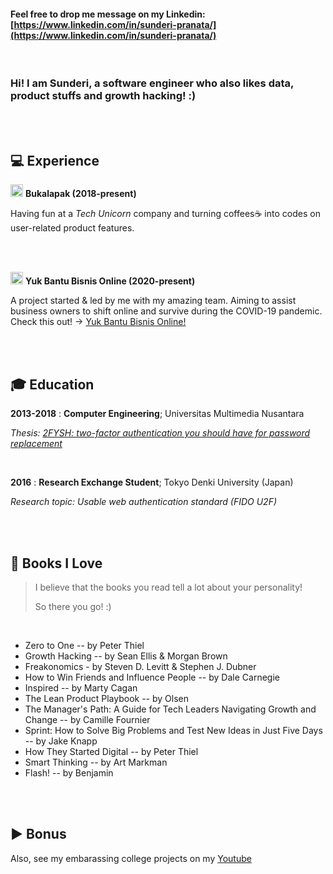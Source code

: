 #### Feel free to drop me message on my Linkedin: [https://www.linkedin.com/in/sunderi-pranata/](https://www.linkedin.com/in/sunderi-pranata/)
<br>

### Hi! I am Sunderi, a software engineer who also likes data, product stuffs and growth hacking! :)

<br>
<br>

💻 Experience
----------

<img src="https://s2.bukalapak.com/marketplace/favicon-new.ico" width="20"> **Bukalapak (2018-present)**

Having fun at a *Tech Unicorn* company and turning coffees☕ into codes on user-related product features.

<br>
<br>

<img src="https://yukbantubisnis.online/ybbo.ico" width="20"> **Yuk Bantu Bisnis Online (2020-present)**

A project started & led by me with my amazing team. Aiming to assist business owners to shift online and survive during the COVID-19 pandemic. Check this out! -> [Yuk Bantu Bisnis Online!](https://yukbantubisnis.online)

<br>
<br>

🎓 Education
---------

**2013-2018**
:   **Computer Engineering**; Universitas Multimedia Nusantara

*Thesis: [2FYSH: two-factor authentication you should have for password replacement](https://www.researchgate.net/publication/332564226_2FYSH_two-factor_authentication_you_should_have_for_password_replacement)*

<br>

**2016**
:   **Research Exchange Student**; Tokyo Denki University (Japan)

*Research topic: Usable web authentication standard (FIDO U2F)*

<br>
<br>

📘 Books I Love
---------
> I believe that the books you read tell a lot about your personality!
> 
> So there you go! :) 

<br>

- Zero to One -- by Peter Thiel
- Growth Hacking -- by Sean Ellis & Morgan Brown
- Freakonomics - by Steven D. Levitt & Stephen J. Dubner
- How to Win Friends and Influence People -- by Dale Carnegie
- Inspired -- by Marty Cagan
- The Lean Product Playbook -- by Olsen
- The Manager's Path: A Guide for Tech Leaders Navigating Growth and Change -- by Camille Fournier
- Sprint: How to Solve Big Problems and Test New Ideas in Just Five Days -- by Jake Knapp
- How They Started Digital -- by Peter Thiel
- Smart Thinking -- by Art Markman
- Flash! -- by Benjamin

<br>
<br>

▶️ Bonus
-----
Also, see my embarassing college projects on my [Youtube](https://www.youtube.com/channel/UCgKXDlkL4KGXS38Obvxnygw)
